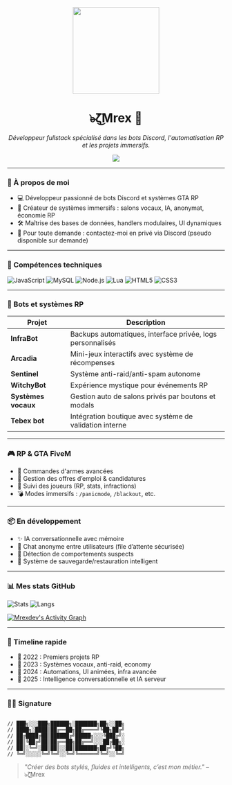 <div align="center">
  <img src="https://i.pinimg.com/736x/7e/05/8d/7e058d01d8ee1303f1eeb7d92a7b3c0c.jpg" width="200px" />
   <h1>๖̶ζ͜͡Mrex 👑</h1>
  <p><em>Développeur fullstack spécialisé dans les bots Discord, l'automatisation RP et les projets immersifs.</em></p>
  <img src="https://komarev.com/ghpvc/?username=Mrexdev&color=blue" />
</div>

---

### 📣 À propos de moi

- 💻 Développeur passionné de bots Discord et systèmes GTA RP
- 🚀 Créateur de systèmes immersifs : salons vocaux, IA, anonymat, économie RP
- 🛠️ Maîtrise des bases de données, handlers modulaires, UI dynamiques
- 🔐 Pour toute demande : contactez-moi en privé via Discord (pseudo disponible sur demande)

---

### 🧰 Compétences techniques

![JavaScript](https://img.shields.io/badge/JavaScript-F7DF1E?style=for-the-badge&logo=javascript&logoColor=black)
![MySQL](https://img.shields.io/badge/MySQL-0F6AB4?style=for-the-badge&logo=mysql&logoColor=white)
![Node.js](https://img.shields.io/badge/Node.js-339933?style=for-the-badge&logo=node.js&logoColor=white)
![Lua](https://img.shields.io/badge/Lua-2C2D72?style=for-the-badge&logo=lua&logoColor=white)
![HTML5](https://img.shields.io/badge/HTML5-E34F26?style=for-the-badge&logo=html5&logoColor=white)
![CSS3](https://img.shields.io/badge/CSS3-1572B6?style=for-the-badge&logo=css3&logoColor=white)

---

### 🚀 Bots et systèmes RP

| Projet         | Description |
|----------------|-------------|
| **InfraBot**   | Backups automatiques, interface privée, logs personnalisés |
| **Arcadia**    | Mini-jeux interactifs avec système de récompenses |
| **Sentinel**   | Système anti-raid/anti-spam autonome |
| **WitchyBot**  | Expérience mystique pour événements RP |
| **Systèmes vocaux** | Gestion auto de salons privés par boutons et modals |
| **Tebex bot**  | Intégration boutique avec système de validation interne |

---

### 🎮 RP & GTA FiveM

- 🔫 Commandes d'armes avancées
- 💼 Gestion des offres d’emploi & candidatures
- 🧠 Suivi des joueurs (RP, stats, infractions)
- 💣 Modes immersifs : `/panicmode`, `/blackout`, etc.

---

### 📦 En développement

- ✨ IA conversationnelle avec mémoire
- 👻 Chat anonyme entre utilisateurs (file d’attente sécurisée)
- 🧠 Détection de comportements suspects
- 🔁 Système de sauvegarde/restauration intelligent

---

### 📊 Mes stats GitHub

![Stats](https://github-readme-stats.vercel.app/api?username=Mrexdev&show_icons=true&theme=tokyonight&hide_border=true)
![Langs](https://github-readme-stats.vercel.app/api/top-langs/?username=Mrexdev&layout=compact&theme=tokyonight&hide_border=true)

[![Mrexdev's Activity Graph](https://github-readme-activity-graph.vercel.app/graph?username=Mrexdev&theme=tokyo-night)](https://github.com/Mrexdev)

---

### 🧭 Timeline rapide

- 🔧 2022 : Premiers projets RP
- 🚀 2023 : Systèmes vocaux, anti-raid, economy
- 🧠 2024 : Automations, UI animées, infra avancée
- 🧪 2025 : Intelligence conversationnelle et IA serveur

---

### 🧑‍🎨 Signature

```

// ███╗░░░███╗██████╗░███████╗██╗░░██╗
// ████╗░████║██╔══██╗██╔════╝╚██╗██╔╝
// ██╔████╔██║██████╔╝█████╗░░░╚███╔╝░
// ██║╚██╔╝██║██╔══██╗██╔══╝░░░██╔██╗░
// ██║░╚═╝░██║██║░░██║███████╗██╔╝╚██╗
// ╚═╝░░░░░╚═╝╚═╝░░╚═╝╚══════╝╚═╝░░╚═╝

```

> _"Créer des bots stylés, fluides et intelligents, c’est mon métier."_ –๖̶ζ͜͡Mrex
